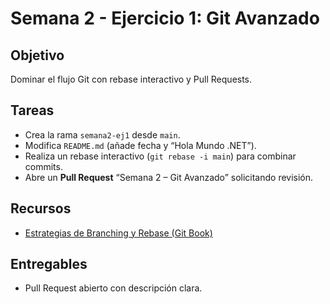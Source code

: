 # Semana 2 - Ejercicio 1: Git Avanzado

## Objetivo
Dominar el flujo Git con rebase interactivo y Pull Requests.

## Tareas
- Crea la rama `semana2-ej1` desde `main`.
- Modifica `README.md` (añade fecha y “Hola Mundo .NET”).
- Realiza un rebase interactivo (`git rebase -i main`) para combinar commits.
- Abre un **Pull Request** “Semana 2 – Git Avanzado” solicitando revisión.

## Recursos
- [Estrategias de Branching y Rebase (Git Book)](https://git-scm.com/book/es/v2/Estrategias-de-Branching-Rebase)

## Entregables
- Pull Request abierto con descripción clara.
